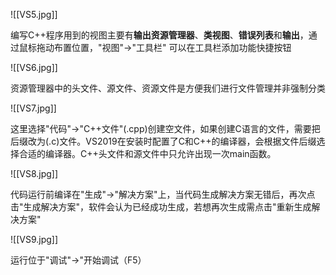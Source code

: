 
![[VS5.jpg]]

编写C++程序用到的视图主要有**输出资源管理器**、**类视图**、**错误列表**和**输出**，通过鼠标拖动布置位置，"视图"->"工具栏" 可以在工具栏添加功能快捷按钮

![[VS6.jpg]]

资源管理器中的头文件、源文件、资源文件是方便我们进行文件管理并非强制分类

![[VS7.jpg]]

这里选择"代码"->"C++文件"(.cpp)创建空文件，如果创建C语言的文件，需要把后缀改为(.c)文件。VS2019在安装时配置了C和C++的编译器，会根据文件后缀选择合适的编译器。C++头文件和源文件中只允许出现一次main函数。

![[VS8.jpg]]

代码运行前编译在"生成"->"解决方案"上，当代码生成解决方案无错后，再次点击"生成解决方案"，软件会认为已经成功生成，若想再次生成需点击"重新生成解决方案"

![[VS9.jpg]]

运行位于"调试"->"开始调试（F5）

